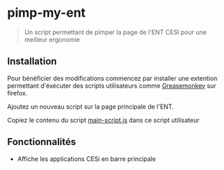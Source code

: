 # pimp-my-ent
> Un script permettant de pimper la page de l'ENT CESI pour une meilleur ergonomie

## Installation

Pour bénéficier des modifications commencez par installer une extention permettant d'éxécuter des scripts utilisateurs comme [Greasemonkey](https://addons.mozilla.org/fr/firefox/addon/greasemonkey/) sur firefox.

Ajoutez un nouveau script sur la page principale de l'ENT.

Copiez le contenu du script [main-script.js](src/main-script.js) dans ce script utilisateur

## Fonctionnalités

* Affiche les applications CESi en barre principale
